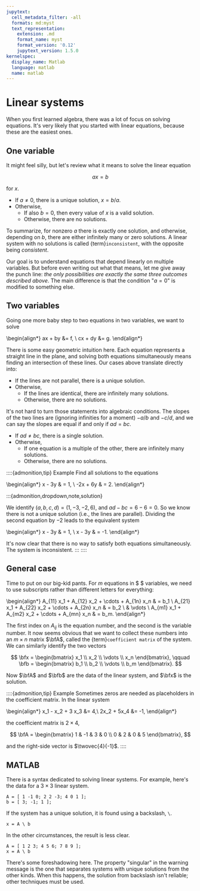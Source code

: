```yaml
---
jupytext:
  cell_metadata_filter: -all
  formats: md:myst
  text_representation:
    extension: .md
    format_name: myst
    format_version: '0.12'
    jupytext_version: 1.5.0
kernelspec:
  display_name: Matlab
  language: matlab
  name: matlab
---
```


# Linear systems

When you first learned algebra, there was a lot of focus on solving equations. It's very likely that you started with linear equations, because these are the easiest ones. 

## One variable

It might feel silly, but let's review what it means to solve the linear equation

$$ax = b$$

for $x$.

- If $a\neq 0$, there is a unique solution, $x=b/a$.
- Otherwise,
   - If also $b=0$, then every value of $x$ is a valid solution.
   - Otherwise, there are no solutions.

To summarize, for nonzero $a$ there is exactly one solution, and otherwise, depending on $b$, there are either infinitely many or zero solutions. A linear system with no solutions is called {term}`inconsistent`, with the opposite being *consistent*.

Our goal is to understand equations that depend linearly on multiple variables. But before even writing out what that means, let me give away the punch line: *the only possibilities are exactly the same three outcomes described above*. The main difference is that the condition "$a=0$" is modified to something else.

## Two variables

Going one more baby step to two equations in two variables, we want to solve

\begin{align*}
ax + by &= f, \\
cx + dy &= g.
\end{align*}

There is some easy geometric intuition here. Each equation represents a straight line in the plane, and solving both equations simultaneously means finding an intersection of these lines. Our cases above translate directly into:

- If the lines are not parallel, there is a unique solution.
- Otherwise,
   - If the lines are identical, there are infinitely many solutions.
   - Otherwise, there are no solutions.

It's not hard to turn those statements into algebraic conditions. The slopes of the two lines are (ignoring infinities for a moment) $-a/b$ and $-c/d$, and we can say the slopes are equal if and only if $ad=bc$.

- If $ad\neq bc$, there is a single solution.
- Otherwise,
   - If one equation is a multiple of the other, there are infinitely many solutions.
   - Otherwise, there are no solutions.

::::{admonition,tip} Example
Find all solutions to the equations

\begin{align*}
x - 3y & = 1, \\
-2x + 6y & = 2.
\end{align*}

:::{admonition,dropdown,note,solution}

We identify $(a,b,c,d)=(1,-3,-2,6)$, and $ad-bc=6-6=0$. So we know there is not a unique solution (i.e., the lines are parallel). Dividing the second equation by $-2$ leads to the equivalent system

\begin{align*}
x - 3y & = 1, \\
x - 3y & = -1.
\end{align*}

It's now clear that there is no way to satisfy both equations simultaneously. The system is inconsistent.
:::
::::

## General case

Time to put on our big-kid pants. For $m$ equations in $ $ variables, we need to use subscripts rather than different letters for everything:

\begin{align*}
A_{11} x_1 + A_{12} x_2 + \cdots + A_{1n} x_n & = b_1 \\
A_{21} x_1 + A_{22} x_2 + \cdots + A_{2n} x_n & = b_2 \\
& \vdots \\
A_{m1} x_1 + A_{m2} x_2 + \cdots + A_{mn} x_n & = b_m.
\end{align*}

The first index on $A_{ij}$ is the equation number, and the second is the variable number. It now seems obvious that we want to collect these numbers into an $m\times n$ matrix $\bfA$, called the {term}`coefficient matrix` of the system. We can similarly identify the two vectors

$$
\bfx = \begin{bmatrix}
x_1 \\ x_2 \\ \vdots \\ x_n
\end{bmatrix}, \qquad
\bfb = \begin{bmatrix}
b_1 \\ b_2 \\ \vdots \\ b_m
\end{bmatrix}.
$$

Now $\bfA$ and $\bfb$ are the data of the linear system, and $\bfx$ is the solution.

::::{admonition,tip} Example
Sometimes zeros are needed as placeholders in the coefficient matrix. In the linear system

\begin{align*}
  x_1 - x_2 + 3 x_3 &= 4,\\
  2x_2 + 5x_4 &= -1,
\end{align*}

the coefficient matrix is $2\times 4$, 

$$
\bfA =
\begin{bmatrix}
1 & -1 & 3 & 0 \\ 0 & 2 & 0 & 5
\end{bmatrix},
$$

and the right-side vector is $\twovec{4}{-1}$.
::::

## MATLAB

There is a syntax dedicated to solving linear systems. For example, here's the data for a $3\times 3$ linear system.

```{code-cell}
A = [ 1 -1 0; 2 2 -3; 4 0 1 ];
b = [ 3; -1; 1 ];
```

If the system has a unique solution, it is found using a backslash, `\`.

```{code-cell}
x = A \ b
```

In the other circumstances, the result is less clear.

```{code-cell}
A = [ 1 2 3; 4 5 6; 7 8 9 ];
x = A \ b
```

There's some foreshadowing here. The property "singular" in the warning message is the one that separates systems with unique solutions from the other kinds. When this happens, the solution from backslash isn't reliable; other techniques must be used.
